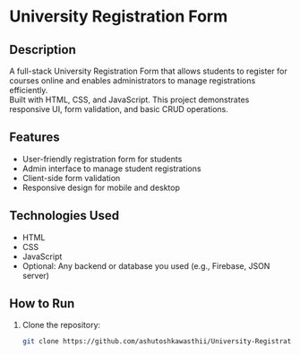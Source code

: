  # University Registration Form
## Description 
A full-stack University Registration Form that allows students to register for courses online and enables administrators to manage registrations efficiently.  
Built with HTML, CSS, and JavaScript. This project demonstrates responsive UI, form validation, and basic CRUD operations.

 ## Features
- User-friendly registration form for students
- Admin interface to manage student registrations
- Client-side form validation
- Responsive design for mobile and desktop

 ## Technologies Used
- HTML
- CSS
- JavaScript
- Optional: Any backend or database you used (e.g., Firebase, JSON server)

## How to Run
1. Clone the repository:
   ```bash
   git clone https://github.com/ashutoshkawasthii/University-Registration-Form.git
